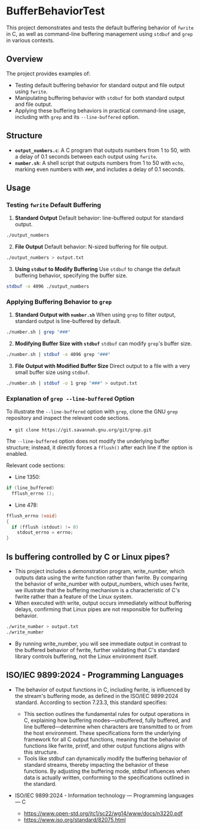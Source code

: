 ﻿# BufferBehaviorTest

This project demonstrates and tests the default buffering behavior of `fwrite`
in C, as well as command-line buffering management using `stdbuf` and `grep` in
various contexts.

## Overview

The project provides examples of:

- Testing default buffering behavior for standard output and file output using
  `fwrite`.
- Manipulating buffering behavior with `stdbuf` for both standard output and
  file output.
- Applying these buffering behaviors in practical command-line usage, including
  with `grep` and its `--line-buffered` option.

## Structure

- **`output_numbers.c`**: A C program that outputs numbers from 1 to 50, with a
  delay of 0.1 seconds between each output using `fwrite`.
- **`number.sh`**: A shell script that outputs numbers from 1 to 50 with `echo`,
  marking even numbers with `###`, and includes a delay of 0.1 seconds.

## Usage

### Testing `fwrite` Default Buffering

1. **Standard Output** Default behavior: line-buffered output for standard
   output.

```bash
./output_numbers
```

2. **File Output** Default behavior: N-sized buffering for file output.

```bash
./output_numbers > output.txt
```

3. **Using `stdbuf` to Modify Buffering** Use `stdbuf` to change the default
   buffering behavior, specifying the buffer size.

```bash
stdbuf -o 4096 ./output_numbers
```

### Applying Buffering Behavior to `grep`

1. **Standard Output with `number.sh`** When using `grep` to filter output,
   standard output is line-buffered by default.

```bash
./number.sh | grep "###"
```

2. **Modifying Buffer Size with `stdbuf`** `stdbuf` can modify `grep`'s buffer
   size.

```bash
./number.sh | stdbuf -o 4096 grep "###"
```

3. **File Output with Modified Buffer Size** Direct output to a file with a very
   small buffer size using `stdbuf`.

```bash
./number.sh | stdbuf -o 1 grep "###" > output.txt
```

### Explanation of `grep --line-buffered` Option

To illustrate the `--line-buffered` option with `grep`, clone the GNU `grep`
repository and inspect the relevant code sections.

- `git clone https://git.savannah.gnu.org/git/grep.git`

The `--line-buffered` option does not modify the underlying buffer structure;
instead, it directly forces a `fflush()` after each line if the option is
enabled.

Relevant code sections:

- Line 1350:

```c
if (line_buffered)
  fflush_errno ();
```

- Line 478:

```c
fflush_errno (void)
{
  if (fflush (stdout) != 0)
    stdout_errno = errno;
}
```

## Is buffering controlled by C or Linux pipes?

- This project includes a demonstration program, write_number, which outputs
  data using the write function rather than fwrite. By comparing the behavior of
  write_number with output_numbers, which uses fwrite, we illustrate that the
  buffering mechanism is a characteristic of C's fwrite rather than a feature of
  the Linux system.
- When executed with write, output occurs immediately without buffering delays,
  confirming that Linux pipes are not responsible for buffering behavior.

```bash
./write_number > output.txt
./write_number
```

- By running write_number, you will see immediate output in contrast to the
  buffered behavior of fwrite, further validating that C's standard library
  controls buffering, not the Linux environment itself.

## ISO/IEC 9899:2024 - Programming Languages

- The behavior of output functions in C, including fwrite, is influenced by the
  stream's buffering mode, as defined in the ISO/IEC 9899:2024 standard.
  According to section 7.23.3, this standard specifies:
  - This section outlines the fundamental rules for output operations in C,
    explaining how buffering modes—unbuffered, fully buffered, and line
    buffered—determine when characters are transmitted to or from the host
    environment. These specifications form the underlying framework for all C
    output functions, meaning that the behavior of functions like fwrite,
    printf, and other output functions aligns with this structure.
  - Tools like stdbuf can dynamically modify the buffering behavior of standard
    streams, thereby impacting the behavior of these functions. By adjusting the
    buffering mode, stdbuf influences when data is actually written, conforming
    to the specifications outlined in the standard.

- ISO/IEC 9899:2024 - Information technology — Programming languages — C
  - https://www.open-std.org/jtc1/sc22/wg14/www/docs/n3220.pdf
  - https://www.iso.org/standard/82075.html
